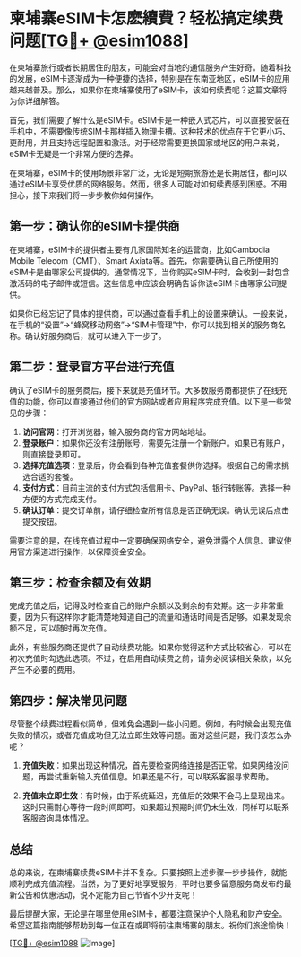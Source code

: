 # 柬埔寨eSIM卡怎麽續費？轻松搞定续费问题[[TG💪+ @esim1088](https://t.me/s/esim1088)]

在柬埔寨旅行或者长期居住的朋友，可能会对当地的通信服务产生好奇。随着科技的发展，eSIM卡逐渐成为一种便捷的选择，特别是在东南亚地区，eSIM卡的应用越来越普及。那么，如果你在柬埔寨使用了eSIM卡，该如何续费呢？这篇文章将为你详细解答。

首先，我们需要了解什么是eSIM卡。eSIM卡是一种嵌入式芯片，可以直接安装在手机中，不需要像传统SIM卡那样插入物理卡槽。这种技术的优点在于它更小巧、更耐用，并且支持远程配置和激活。对于经常需要更换国家或地区的用户来说，eSIM卡无疑是一个非常方便的选择。

在柬埔寨，eSIM卡的使用场景非常广泛，无论是短期旅游还是长期居住，都可以通过eSIM卡享受优质的网络服务。然而，很多人可能对如何续费感到困惑。不用担心，接下来我们将一步步教你如何操作。

## 第一步：确认你的eSIM卡提供商

在柬埔寨，eSIM卡的提供者主要有几家国际知名的运营商，比如Cambodia Mobile Telecom（CMT）、Smart Axiata等。首先，你需要确认自己所使用的eSIM卡是由哪家公司提供的。通常情况下，当你购买eSIM卡时，会收到一封包含激活码的电子邮件或短信。这些信息中应该会明确告诉你该eSIM卡由哪家公司提供。

如果你已经忘记了具体的提供商，可以通过查看手机上的设置来确认。一般来说，在手机的“设置”→“蜂窝移动网络”→“SIM卡管理”中，你可以找到相关的服务商名称。确认好服务商后，就可以进入下一步了。

## 第二步：登录官方平台进行充值

确认了eSIM卡的服务商后，接下来就是充值环节。大多数服务商都提供了在线充值的功能，你可以直接通过他们的官方网站或者应用程序完成充值。以下是一些常见的步骤：

1. **访问官网**：打开浏览器，输入服务商的官方网站地址。
2. **登录账户**：如果你还没有注册账号，需要先注册一个新账户。如果已有账户，则直接登录即可。
3. **选择充值选项**：登录后，你会看到各种充值套餐供你选择。根据自己的需求挑选合适的套餐。
4. **支付方式**：目前主流的支付方式包括信用卡、PayPal、银行转账等。选择一种方便的方式完成支付。
5. **确认订单**：提交订单前，请仔细检查所有信息是否正确无误。确认无误后点击提交按钮。

需要注意的是，在线充值过程中一定要确保网络安全，避免泄露个人信息。建议使用官方渠道进行操作，以保障资金安全。

## 第三步：检查余额及有效期

完成充值之后，记得及时检查自己的账户余额以及剩余的有效期。这一步非常重要，因为只有这样你才能清楚地知道自己的流量和通话时间是否足够。如果发现余额不足，可以随时再次充值。

此外，有些服务商还提供了自动续费功能。如果你觉得这种方式比较省心，可以在初次充值时勾选此选项。不过，在启用自动续费之前，请务必阅读相关条款，以免产生不必要的费用。

## 第四步：解决常见问题

尽管整个续费过程看似简单，但难免会遇到一些小问题。例如，有时候会出现充值失败的情况，或者充值成功但无法立即生效等问题。面对这些问题，我们该怎么办呢？

1. **充值失败**：如果出现这种情况，首先要检查网络连接是否正常。如果网络没问题，再尝试重新输入充值信息。如果还是不行，可以联系客服寻求帮助。
   
2. **充值未立即生效**：有时候，由于系统延迟，充值后的效果不会马上显现出来。这时只需耐心等待一段时间即可。如果超过预期时间仍未生效，同样可以联系客服咨询具体情况。

## 总结

总的来说，在柬埔寨续费eSIM卡并不复杂。只要按照上述步骤一步步操作，就能顺利完成充值流程。当然，为了更好地享受服务，平时也要多留意服务商发布的最新公告和优惠活动，说不定能为自己节省不少开支呢！

最后提醒大家，无论是在哪里使用eSIM卡，都要注意保护个人隐私和财产安全。希望这篇指南能够帮助到每一位正在或即将前往柬埔寨的朋友。祝你们旅途愉快！

[[TG💪+ @esim1088](https://t.me/s/esim1088) ![Image](https://i.postimg.cc/4NQfJmqS/Snipaste-2025-05-13-00-14-12.png)]